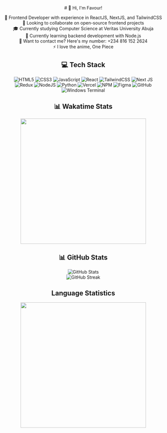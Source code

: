 <div style="text-align: center;">
# 👋 Hi, I'm Favour!

🔭 Frontend Developer with experience in ReactJS, NextJS, and TailwindCSS  
👯 Looking to collaborate on open-source frontend projects  
🎓 Currently studying Computer Science at Veritas University Abuja  
🌱 Currently learning backend development with Node.js  
💬 Want to contact me? Here's my number: +234 816 152 2624  
⚡ I love the anime, One Piece

## 💻 Tech Stack

![HTML5](https://img.shields.io/badge/html5-%23E34F26.svg?style=for-the-badge&logo=html5&logoColor=white) 
![CSS3](https://img.shields.io/badge/css3-%231572B6.svg?style=for-the-badge&logo=css3&logoColor=white) 
![JavaScript](https://img.shields.io/badge/javascript-%23323330.svg?style=for-the-badge&logo=javascript&logoColor=%23F7DF1E) 
![React](https://img.shields.io/badge/react-%2320232a.svg?style=for-the-badge&logo=react&logoColor=%2361DAFB) 
![TailwindCSS](https://img.shields.io/badge/tailwindcss-%2338B2AC.svg?style=for-the-badge&logo=tailwind-css&logoColor=white) 
![Next JS](https://img.shields.io/badge/Next-black?style=for-the-badge&logo=next.js&logoColor=white) 
![Redux](https://img.shields.io/badge/redux-%23593d88.svg?style=for-the-badge&logo=redux&logoColor=white) 
![NodeJS](https://img.shields.io/badge/node.js-6DA55F?style=for-the-badge&logo=node.js&logoColor=white) 
![Python](https://img.shields.io/badge/python-3670A0?style=for-the-badge&logo=python&logoColor=ffdd54) 
![Vercel](https://img.shields.io/badge/vercel-%23000000.svg?style=for-the-badge&logo=vercel&logoColor=white) 
![NPM](https://img.shields.io/badge/NPM-%23CB3837.svg?style=for-the-badge&logo=npm&logoColor=white) 
![Figma](https://img.shields.io/badge/figma-%23F24E1E.svg?style=for-the-badge&logo=figma&logoColor=white) 
![GitHub](https://img.shields.io/badge/github-%23121011.svg?style=for-the-badge&logo=github&logoColor=white) 
![Windows Terminal](https://img.shields.io/badge/Windows%20Terminal-%234D4D4D.svg?style=for-the-badge&logo=windows-terminal&logoColor=white)

## 📊 Wakatime Stats
<img src="https://wakatime.com/share/@Favour07/a4824e0f-c329-4f3d-9741-fe2b2687417a.svg" height='400'/>

## 📊 GitHub Stats

![GitHub Stats](https://github-readme-stats.vercel.app/api?username=favourachara07&theme=dark&hide_border=false&include_all_commits=true&count_private=true)  
![GitHub Streak](https://github-readme-streak-stats.herokuapp.com/?user=favourachara07&theme=dark&hide_border=false)  


## Language Statistics
<img src="https://wakatime.com/share/@Favour07/a7ad06d0-9fd9-4658-9d0d-352b37c5befd.svg" height='400'/>

<!-- Proudly created with GPRM ( https://gprm.itsvg.in ) -->
</div>
